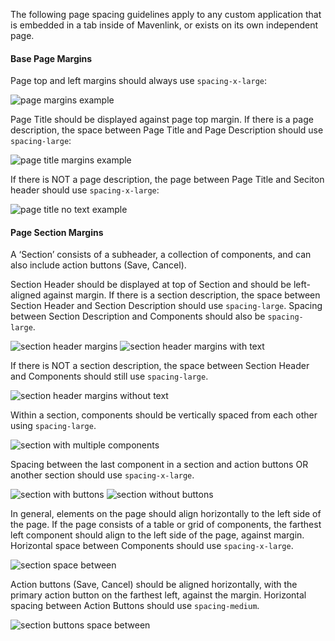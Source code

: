 The following page spacing guidelines apply to any custom application that is embedded in a tab inside of Mavenlink, or exists on its own independent page.

<h4 class="header-four">Base Page Margins</h4>

Page top and left margins should always use `spacing-x-large`:

<img class="image" alt="page margins example" src="images/page-margins-example.jpg"/>

Page Title should be displayed against page top margin. If there is a page description, the space between Page Title and Page Description should use `spacing-large`:

<img class="image" alt="page title margins example" src="images/page-title-margins.jpg" />

If there is NOT a page description, the page between Page Title and Seciton header should use `spacing-x-large`:

<img class="image" alt="page title no text example" src="images/page-title-no-text.jpg" />

<h4 class="header-four">Page Section Margins</h4>

A ‘Section’ consists of a subheader, a collection of components, and can also include action buttons (Save, Cancel). 

Section Header should be displayed at top of Section and should be left-aligned against margin. If there is a section description, the space between Section Header and Section Description should use `spacing-large`. Spacing between Section Description and Components should also be `spacing-large`.

<img class="image-top" alt="section header margins" src="images/section-header-margins.jpg" />
<img class="image" alt="section header margins with text" src="images/section-header-margins-2.jpg" />

If there is NOT a section description, the space between Section Header and Components should still use `spacing-large`.

<img class="image" alt="section header margins without text" src="images/section-header-margins-no-description.jpg" />

Within a section, components should be vertically spaced from each other using `spacing-large`.

<img class="image" alt="section with multiple components" src="images/section-header-margins-with-components.jpg" />

Spacing between the last component in a section and action buttons OR another section should use `spacing-x-large`.

<img class="image-top" alt="section with buttons" src="images/section-margins-with-buttons.jpg" />
<img class="image" alt="section without buttons" src="images/section-margins-without-buttons.jpg" />

In general, elements on the page should align horizontally to the left side of the page. If the page consists of a table or grid of components, the farthest left component should align to the left side of the page, against margin. Horizontal space between Components should use `spacing-x-large`.

<img class="image" alt="section space between" src="images/section-space-between.jpg" />

Action buttons (Save, Cancel) should be aligned horizontally, with the primary action button on the farthest left, against the margin. Horizontal spacing between Action Buttons should use `spacing-medium`.

<img class="image" alt="section buttons space between" src="images/section-buttons-space-between.jpg" />
